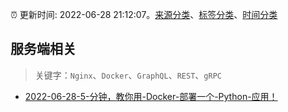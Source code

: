 :alarm_clock: 更新时间: 2022-06-28 21:12:07。[来源分类](../README.md)、[标签分类](../TAGS.md)、[时间分类](../TIMELINE.md)

## 服务端相关


> 关键字：`Nginx`、`Docker`、`GraphQL`、`REST`、`gRPC`



- [2022-06-28-5-分钟，教你用-Docker-部署一个-Python-应用！](https://toutiao.io/k/7kq3vgz) 